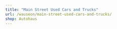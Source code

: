 ```yaml
---
title: "Main Street Used Cars and Trucks"
url: /wauseon/main-street-used-cars-and-trucks/
shop: Autohaus
---
```

